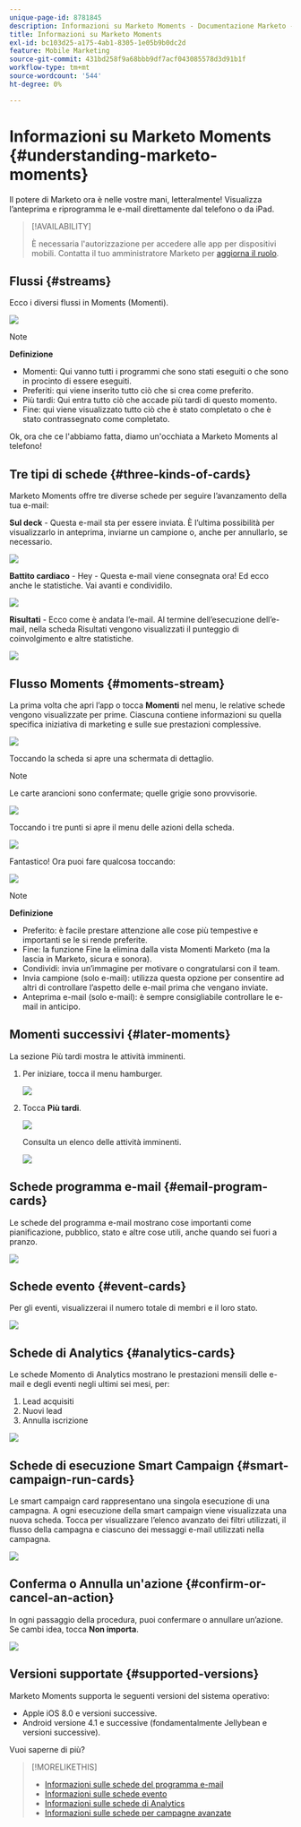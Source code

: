 ```yaml
---
unique-page-id: 8781845
description: Informazioni su Marketo Moments - Documentazione Marketo - Documentazione del prodotto
title: Informazioni su Marketo Moments
exl-id: bc103d25-a175-4ab1-8305-1e05b9b0dc2d
feature: Mobile Marketing
source-git-commit: 431bd258f9a68bbb9df7acf043085578d3d91b1f
workflow-type: tm+mt
source-wordcount: '544'
ht-degree: 0%

---
```


# Informazioni su Marketo Moments {#understanding-marketo-moments}

Il potere di Marketo ora è nelle vostre mani, letteralmente! Visualizza l’anteprima e riprogramma le e-mail direttamente dal telefono o da iPad.

>[!AVAILABILITY]
>
>
>È necessaria l&#39;autorizzazione per accedere alle app per dispositivi mobili. Contatta il tuo amministratore Marketo per [aggiorna il ruolo](/help/marketo/product-docs/administration/users-and-roles/managing-user-roles-and-permissions.md).

## Flussi {#streams}

Ecco i diversi flussi in Moments (Momenti).

![](assets/image2015-7-15-15-3a6-3a10.png)

>[!NOTE]
>
>**Definizione**
>
>* Momenti: Qui vanno tutti i programmi che sono stati eseguiti o che sono in procinto di essere eseguiti.
>* Preferiti: qui viene inserito tutto ciò che si crea come preferito.
>* Più tardi: Qui entra tutto ciò che accade più tardi di questo momento.
>* Fine: qui viene visualizzato tutto ciò che è stato completato o che è stato contrassegnato come completato.

Ok, ora che ce l&#39;abbiamo fatta, diamo un&#39;occhiata a Marketo Moments al telefono!

## Tre tipi di schede {#three-kinds-of-cards}

Marketo Moments offre tre diverse schede per seguire l’avanzamento della tua e-mail:

**Sul deck** - Questa e-mail sta per essere inviata. È l’ultima possibilità per visualizzarlo in anteprima, inviarne un campione o, anche per annullarlo, se necessario.

![](assets/image2015-7-17-11-3a25-3a48.png)

**Battito cardiaco** - Hey - Questa e-mail viene consegnata ora! Ed ecco anche le statistiche. Vai avanti e condividilo.

![](assets/image2015-7-17-11-3a27-3a22.png)

**Risultati** - Ecco come è andata l’e-mail. Al termine dell’esecuzione dell’e-mail, nella scheda Risultati vengono visualizzati il punteggio di coinvolgimento e altre statistiche.

![](assets/image2015-7-17-11-3a43-3a28.png)

## Flusso Moments {#moments-stream}

La prima volta che apri l’app o tocca **Momenti** nel menu, le relative schede vengono visualizzate per prime. Ciascuna contiene informazioni su quella specifica iniziativa di marketing e sulle sue prestazioni complessive.

![](assets/image2015-7-15-10-3a46-3a19.png)

Toccando la scheda si apre una schermata di dettaglio.

>[!NOTE]
>
>Le carte arancioni sono confermate; quelle grigie sono provvisorie.

![](assets/image2015-9-25-9-3a37-3a26.png)

Toccando i tre punti si apre il menu delle azioni della scheda.

![](assets/image2015-7-15-10-3a47-3a34.png)

Fantastico! Ora puoi fare qualcosa toccando:

![](assets/image2015-7-15-10-3a49-3a20.png)

>[!NOTE]
>
>**Definizione**
>
>* Preferito: è facile prestare attenzione alle cose più tempestive e importanti se le si rende preferite.
>* Fine: la funzione Fine la elimina dalla vista Momenti Marketo (ma la lascia in Marketo, sicura e sonora).
>* Condividi: invia un’immagine per motivare o congratularsi con il team.
>* Invia campione (solo e-mail): utilizza questa opzione per consentire ad altri di controllare l’aspetto delle e-mail prima che vengano inviate.
>* Anteprima e-mail (solo e-mail): è sempre consigliabile controllare le e-mail in anticipo.

## Momenti successivi {#later-moments}

La sezione Più tardi mostra le attività imminenti.

1. Per iniziare, tocca il menu hamburger.

   ![](assets/image2015-7-15-10-3a52-3a5.png)

1. Tocca **Più tardi**.

   ![](assets/image2015-7-15-10-3a54-3a47.png)

   Consulta un elenco delle attività imminenti.

   ![](assets/image2015-6-29-15-3a24-3a3.png)

## Schede programma e-mail {#email-program-cards}

Le schede del programma e-mail mostrano cose importanti come pianificazione, pubblico, stato e altre cose utili, anche quando sei fuori a pranzo.

![](assets/image2015-6-29-15-3a31-3a57.png)

## Schede evento {#event-cards}

Per gli eventi, visualizzerai il numero totale di membri e il loro stato.

![](assets/image2015-6-29-15-3a39-3a12.png)

## Schede di Analytics {#analytics-cards}

Le schede Momento di Analytics mostrano le prestazioni mensili delle e-mail e degli eventi negli ultimi sei mesi, per:

1. Lead acquisiti
1. Nuovi lead
1. Annulla iscrizione

![](assets/image2015-7-6-13-3a26-3a33.png)

## Schede di esecuzione Smart Campaign {#smart-campaign-run-cards}

Le smart campaign card rappresentano una singola esecuzione di una campagna. A ogni esecuzione della smart campaign viene visualizzata una nuova scheda. Tocca per visualizzare l’elenco avanzato dei filtri utilizzati, il flusso della campagna e ciascuno dei messaggi e-mail utilizzati nella campagna.

![](assets/image2015-9-23-11-3a0-3a54.png)

## Conferma o Annulla un&#39;azione {#confirm-or-cancel-an-action}

In ogni passaggio della procedura, puoi confermare o annullare un’azione. Se cambi idea, tocca **Non importa**.

![](assets/image2015-7-14-17-3a11-3a29.png)

## Versioni supportate  {#supported-versions}

Marketo Moments supporta le seguenti versioni del sistema operativo:

* Apple iOS 8.0 e versioni successive.
* Android versione 4.1 e successive (fondamentalmente Jellybean e versioni successive).

Vuoi saperne di più?

>[!MORELIKETHIS]
>
>* [Informazioni sulle schede del programma e-mail](/help/marketo/product-docs/core-marketo-concepts/mobile-apps/marketo-moments/understanding-moments/understanding-email-program-cards.md)
>* [Informazioni sulle schede evento](/help/marketo/product-docs/core-marketo-concepts/mobile-apps/marketo-moments/understanding-moments/understanding-event-cards.md)
>* [Informazioni sulle schede di Analytics](/help/marketo/product-docs/core-marketo-concepts/mobile-apps/marketo-moments/understanding-moments/understanding-analytics-cards.md)
>* [Informazioni sulle schede per campagne avanzate](/help/marketo/product-docs/core-marketo-concepts/mobile-apps/marketo-moments/understanding-moments/understanding-smart-campaign-cards.md)
